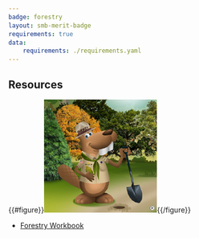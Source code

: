 ```yaml
---
badge: forestry
layout: smb-merit-badge
requirements: true
data:
    requirements: ./requirements.yaml
---
```


## Resources

{{#figure}}<img src="forestry-bucky.jpg" class="W(100%)" />{{/figure}}
* [Forestry Workbook](forestry-workbook.pdf)
